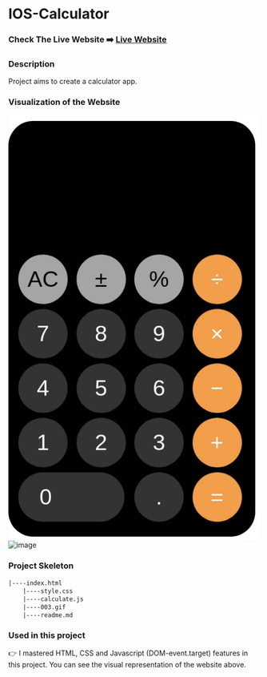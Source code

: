 # IOS-Calculator 

### Check The Live Website ➡️ [Live Website](https://sekunev.github.io/IOS_Calculator/)

### Description

Project aims to create a calculator app.

### Visualization of the Website

![image](https://github.com/Sekunev/IOS_Calculator/blob/main/003.gif)
![image](https://user-images.githubusercontent.com/101554737/193331657-d5a61989-b50a-4abc-9b3a-37bb23b2dc3d.png)



### Project Skeleton

    |----index.html  
        |----style.css   
        |----calculate.js
        |----003.gif
        |----readme.md 

### Used in this project

👉 I mastered HTML, CSS and Javascript (DOM-event.target) features in this project. You can see the visual representation of the website above.
